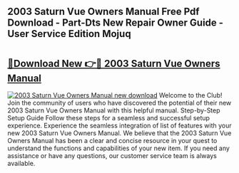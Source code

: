 ## 2003 Saturn Vue Owners Manual Free Pdf Download - Part-Dts New Repair Owner Guide - User Service Edition Mojuq

# <h2><a href="http://bc10517.oget.top/?id=2003+Saturn+Vue+Owners+Manual">🔗Download New 👉🔴 2003 Saturn Vue Owners Manual</a></h2>

[![2003 Saturn Vue Owners Manual new download](https://i.imgur.com/5g1atiW.png)](http://bc10517.oget.top/?id=2003+Saturn+Vue+Owners+Manual)
Welcome to the Club! Join the community of users who have discovered the potential of their new 2003 Saturn Vue Owners Manual with this helpful manual. Step-by-Step Setup Guide Follow these steps for a seamless and successful setup experience. Experience the seamless integration of list of features with your new 2003 Saturn Vue Owners Manual. We believe that the 2003 Saturn Vue Owners Manual has been a clear and concise resource in your quest to understand the functions and capabilities of your new item. If you need any assistance or have any questions, our customer service team is always available.
